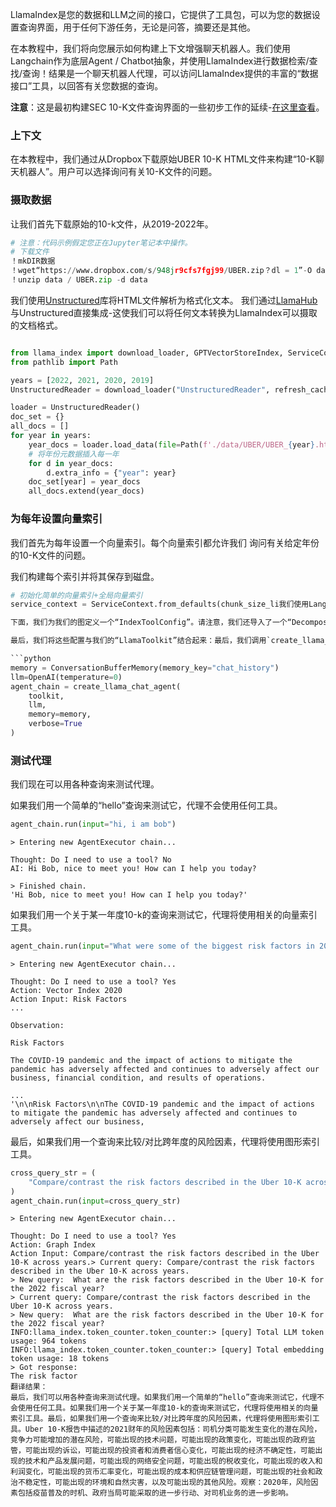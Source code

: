 LlamaIndex是您的数据和LLM之间的接口，它提供了工具包，可以为您的数据设置查询界面，用于任何下游任务，无论是问答，摘要还是其他。

在本教程中，我们将向您展示如何构建上下文增强聊天机器人。我们使用Langchain作为底层Agent / Chatbot抽象，并使用LlamaIndex进行数据检索/查找/查询！结果是一个聊天机器人代理，可以访问LlamaIndex提供的丰富的“数据接口”工具，以回答有关您数据的查询。

**注意**：这是最初构建SEC 10-K文件查询界面的一些初步工作的延续-[在这里查看](https://medium.com/@jerryjliu98/how-unstructured-and-llamaindex-can-help-bring-the-power-of-llms-to-your-own-data-3657d063e30d)。

### 上下文

在本教程中，我们通过从Dropbox下载原始UBER 10-K HTML文件来构建“10-K聊天机器人”。用户可以选择询问有关10-K文件的问题。

### 摄取数据

让我们首先下载原始的10-k文件，从2019-2022年。

```python
# 注意：代码示例假定您正在Jupyter笔记本中操作。
# 下载文件
！mkDIR数据
！wget“https://www.dropbox.com/s/948jr9cfs7fgj99/UBER.zip？dl = 1”-O data / UBER.zip
！unzip data / UBER.zip -d data

```

我们使用[Unstructured](https://github.com/Unstructured-IO/unstructured)库将HTML文件解析为格式化文本。
我们通过[LlamaHub](https://llamahub.ai/)与Unstructured直接集成-这使我们可以将任何文本转换为LlamaIndex可以摄取的文档格式。

```python

from llama_index import download_loader, GPTVectorStoreIndex, ServiceContext, StorageContext, load_index_from_storage
from pathlib import Path

years = [2022, 2021, 2020, 2019]
UnstructuredReader = download_loader("UnstructuredReader", refresh_cache=True)

loader = UnstructuredReader()
doc_set = {}
all_docs = []
for year in years:
    year_docs = loader.load_data(file=Path(f'./data/UBER/UBER_{year}.html'), split_documents=False)
    # 将年份元数据插入每一年
    for d in year_docs:
        d.extra_info = {"year": year}
    doc_set[year] = year_docs
    all_docs.extend(year_docs)
```

### 为每年设置向量索引

我们首先为每年设置一个向量索引。每个向量索引都允许我们
询问有关给定年份的10-K文件的问题。

我们构建每个索引并将其保存到磁盘。

```python
# 初始化简单的向量索引+全局向量索引
service_context = ServiceContext.from_defaults(chunk_size_li我们使用Langchain来设置外部聊天机器人代理，它可以访问一组工具。LlamaIndex提供了一些索引和图形的包装，以便它们可以轻松地被Langchain访问。我们希望为每个索引（对应于给定的年份)以及图定义一个单独的工具，我们可以在一个中央“LlamaToolkit”接口下定义所有工具。

下面，我们为我们的图定义一个“IndexToolConfig”。请注意，我们还导入了一个“DecomposeQueryTransform”模块，用于图中每个向量索引中的使用-这允许我们将整个查询“分解”为可以从每个子索引回答的查询（见下面的示例)。

最后，我们将这些配置与我们的“LlamaToolkit”结合起来：最后，我们调用`create_llama_chat_agent`来创建我们的Langchain聊天机器人代理，它可以访问我们上面定义的5个工具：

```python
memory = ConversationBufferMemory(memory_key="chat_history")
llm=OpenAI(temperature=0)
agent_chain = create_llama_chat_agent(
    toolkit,
    llm,
    memory=memory,
    verbose=True
)
```

### 测试代理

我们现在可以用各种查询来测试代理。

如果我们用一个简单的“hello”查询来测试它，代理不会使用任何工具。

```python
agent_chain.run(input="hi, i am bob")
```

```
> Entering new AgentExecutor chain...

Thought: Do I need to use a tool? No
AI: Hi Bob, nice to meet you! How can I help you today?

> Finished chain.
'Hi Bob, nice to meet you! How can I help you today?'
```

如果我们用一个关于某一年度10-k的查询来测试它，代理将使用相关的向量索引工具。

```python
agent_chain.run(input="What were some of the biggest risk factors in 2020 for Uber?")
```

```
> Entering new AgentExecutor chain...

Thought: Do I need to use a tool? Yes
Action: Vector Index 2020
Action Input: Risk Factors
...

Observation:

Risk Factors

The COVID-19 pandemic and the impact of actions to mitigate the pandemic has adversely affected and continues to adversely affect our business, financial condition, and results of operations.

...
'\n\nRisk Factors\n\nThe COVID-19 pandemic and the impact of actions to mitigate the pandemic has adversely affected and continues to adversely affect our business,

```

最后，如果我们用一个查询来比较/对比跨年度的风险因素，代理将使用图形索引工具。

```python
cross_query_str = (
    "Compare/contrast the risk factors described in the Uber 10-K across years. Give answer in bullet points."
)
agent_chain.run(input=cross_query_str)
```

```
> Entering new AgentExecutor chain...

Thought: Do I need to use a tool? Yes
Action: Graph Index
Action Input: Compare/contrast the risk factors described in the Uber 10-K across years.> Current query: Compare/contrast the risk factors described in the Uber 10-K across years.
> New query:  What are the risk factors described in the Uber 10-K for the 2022 fiscal year?
> Current query: Compare/contrast the risk factors described in the Uber 10-K across years.
> New query:  What are the risk factors described in the Uber 10-K for the 2022 fiscal year?
INFO:llama_index.token_counter.token_counter:> [query] Total LLM token usage: 964 tokens
INFO:llama_index.token_counter.token_counter:> [query] Total embedding token usage: 18 tokens
> Got response:
The risk factor
翻译结果：
最后，我们可以用各种查询来测试代理。如果我们用一个简单的“hello”查询来测试它，代理不会使用任何工具。如果我们用一个关于某一年度10-k的查询来测试它，代理将使用相关的向量索引工具。最后，如果我们用一个查询来比较/对比跨年度的风险因素，代理将使用图形索引工具。Uber 10-K报告中描述的2021财年的风险因素包括：司机分类可能发生变化的潜在风险，竞争力可能增加的潜在风险，可能出现的技术问题，可能出现的政策变化，可能出现的政府监管，可能出现的诉讼，可能出现的投资者和消费者信心变化，可能出现的经济不确定性，可能出现的技术和产品发展问题，可能出现的网络安全问题，可能出现的税收变化，可能出现的收入和利润变化，可能出现的货币汇率变化，可能出现的成本和供应链管理问题，可能出现的社会和政治不稳定性，可能出现的环境和自然灾害，以及可能出现的其他风险。观察：2020年，风险因素包括疫苗普及的时机、政府当局可能采取的进一步行动、对司机业务的进一步影响。